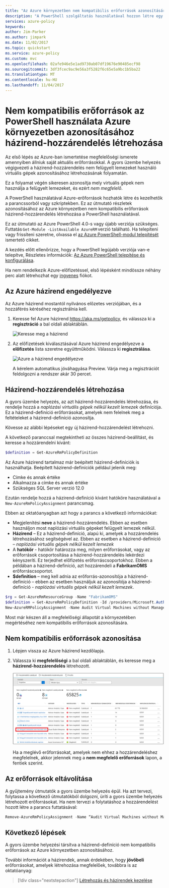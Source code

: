 ```yaml
---
title: "Az Azure környezetben nem kompatibilis erőforrások azonosítására házirend-hozzárendelés létrehozása a PowerShell használatával |} Microsoft Docs"
description: "A PowerShell szolgáltatás használatával hozzon létre egy Azure házirend-hozzárendelés nem kompatibilis erőforrások azonosítására."
services: azure-policy
keywords: 
author: Jim-Parker
ms.author: jimpark
ms.date: 11/02/2017
ms.topic: quickstart
ms.service: azure-policy
ms.custom: mvc
ms.openlocfilehash: 02afe946e5e1ad9730ab07df19676e90485ecf98
ms.sourcegitcommit: 3df3fcec9ac9e56a3f5282f6c65e5a9bc1b5ba22
ms.translationtype: MT
ms.contentlocale: hu-HU
ms.lasthandoff: 11/04/2017
---
```

# <a name="create-a-policy-assignment-to-identify-non-compliant-resources-in-your-azure-environment-using-powershell"></a>Nem kompatibilis erőforrások az PowerShell használata Azure környezetben azonosításához házirend-hozzárendelés létrehozása

Az első lépés az Azure-ban ismertetése megfelelőségi ismerete amennyiben állniuk saját aktuális erőforrásokkal. A gyors üzembe helyezés végigvezeti a házirend-hozzárendelés nem felügyelt lemezeket használó virtuális gépek azonosításához létrehozásának folyamatán.

Ez a folyamat végén sikeresen azonosítja mely virtuális gépek nem használja a felügyelt lemezeket, és ezért *nem megfelelő*.


A PowerShell használatával Azure-erőforrások hozhatók létre és kezelhetők a parancssorból vagy szkriptekben. Ez az útmutató részletek azonosításához az Azure környezetben nem kompatibilis erőforrások házirend-hozzárendelés létrehozása a PowerShell használatával.

Ez az útmutató az Azure PowerShell 4.0-s vagy újabb verziója szükséges. Futtatás ```Get-Module -ListAvailable AzureRM``` verzió található. Ha telepíteni vagy frissíteni szeretne, olvassa el [az Azure PowerShell-modul telepítését](/powershell/azure/install-azurerm-ps) ismertető cikket.

A kezdés előtt ellenőrizze, hogy a PowerShell legújabb verziója van-e telepítve, Részletes információk: [Az Azure PowerShell telepítése és konfigurálása](/powershell/azureps-cmdlets-docs).

Ha nem rendelkezik Azure-előfizetéssel, első lépésként mindössze néhány perc alatt létrehozhat egy [ingyenes](https://azure.microsoft.com/free/) fiókot.

## <a name="opt-in-to-azure-policy"></a>Az Azure házirend engedélyezve

Az Azure házirend mostantól nyilvános előzetes verziójában, és a hozzáférés kéréséhez regisztrálnia kell.

1. Keresse fel Azure házirend https://aka.ms/getpolicy, és válassza ki a **regisztráció** a bal oldali ablaktáblán.

   ![Keresse meg a házirend](media/assign-policy-definition/sign-up.png)

2. Az előfizetések kiválasztásával Azure házirend engedélyezve a **előfizetés** lista szeretne együttműködni. Válassza ki **regisztrálása**.

   ![Azure a házirend engedélyezve](media/assign-policy-definition/preview-opt-in.png)

   A kérelem automatikus jóváhagyása Preview. Várja meg a regisztrációt feldolgozni a rendszer akár 30 percet.

## <a name="create-a-policy-assignment"></a>Házirend-hozzárendelés létrehozása

A gyors üzembe helyezés, az azt házirend-hozzárendelés létrehozása, és rendelje hozzá a *naplózási virtuális gépek nélkül kezelt lemezek* definíciója. Ez a házirend-definíció erőforrásokat, amelyek nem felelnek meg a feltételeket a házirend-definíció azonosítja.

Kövesse az alábbi lépéseket egy új házirend-hozzárendelést létrehozni.

A következő paranccsal megtekintheti az összes házirend-beállítást, és keresse a hozzárendelni kívánt:

```powershell
$definition = Get-AzureRmPolicyDefinition
```

Az Azure házirend tartalmaz már beépített házirend-definíciók is használhatja. Beépített házirend-definíciók például jelenik meg:

- Címke és annak értéke
- Alkalmazza a címke és annak értéke
- Szükséges SQL Server verzió 12.0

Ezután rendelje hozzá a házirend-definíció kívánt hatóköre használatával a `New-AzureRmPolicyAssignment` parancsmag.

Ebben az oktatóanyagban azt hogy a parancs a következő információkat:
- Megjelenítési **neve** a házirend-hozzárendelés. Ebben az esetben használjon most naplózási virtuális gépeket felügyelt lemezek nélkül.
- **Házirend** – Ez a házirend-definíció, alapú ki, amelyek a hozzárendelés létrehozásához segítségével az. Ebben az esetben a házirend-definíció – *naplózási virtuális gépek nélkül kezelt lemezek*
- A **hatókör** - hatókör határozza meg, milyen erőforrásokat, vagy az erőforrások csoportosítása a házirend-hozzárendelés lekérdezi kényszeríti. Ez terjedhet előfizetés erőforráscsoportokhoz. Ebben a példában a házirend-definíció, azt hozzárendeli a **FabrikamOMS** erőforráscsoportot.
- **$definition** – meg kell adnia az erőforrás-azonosítója a házirend-definíció – ebben az esetben használjuk az azonosítója a házirend-definíció - *naplózási virtuális gépek nélkül kezelt lemezek*.

```powershell
$rg = Get-AzureRmResourceGroup -Name "FabrikamOMS"
$definition = Get-AzureRmPolicyDefinition -Id /providers/Microsoft.Authorization/policyDefinitions/e5662a6-4747-49cd-b67b-bf8b01975c4c
New-AzureRMPolicyAssignment -Name Audit Virtual Machines without Managed Disks Assignment -Scope $rg.ResourceId -PolicyDefinition $definition
```

Most már készen áll a megfelelőségi állapotát a környezetében megértéséhez nem kompatibilis erőforrások azonosítására.

## <a name="identify-non-compliant-resources"></a>Nem kompatibilis erőforrások azonosítása

1. Lépjen vissza az Azure házirend kezdőlapja.
2. Válassza ki **megfelelőségi** a bal oldali ablaktáblán, és keresse meg a **házirend-hozzárendelés** létrehozott.

   ![Szabályzatoknak való megfelelés](media/assign-policy-definition/policy-compliance.png)

   Ha a meglévő erőforrásokat, amelyek nem ehhez a hozzárendeléshez megfelelnek, akkor jelennek meg a **nem megfelelő erőforrások** lapon, a fentiek szerint.

## <a name="clean-up-resources"></a>Az erőforrások eltávolítása

A gyűjtemény útmutatók a gyors üzembe helyezés épül. Ha azt tervezi, folytassa a következő útmutatókból dolgozni, üríti a gyors üzembe helyezés létrehozott erőforrásokat. Ha nem tervezi a folytatáshoz a hozzárendelést hozott létre a parancs futtatásával:

```powershell
Remove-AzureRmPolicyAssignment -Name “Audit Virtual Machines without Managed Disks Assignment” -Scope /subscriptions/ bc75htn-a0fhsi-349b-56gh-4fghti-f84852/resourceGroups/FabrikamOMS
```

## <a name="next-steps"></a>Következő lépések

A gyors üzembe helyezési társítva a házirend-definíció nem kompatibilis erőforrások az Azure környezetben azonosításához.

További információt a házirendek, annak érdekében, hogy **jövőbeli** erőforrásokat, amelyek létrehozása megfelelőek, továbbra is az oktatóanyag:

> [!div class="nextstepaction"]
> [Létrehozás és házirendek kezelése](./create-manage-policy.md)
